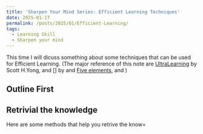 ```yaml
---
title: 'Sharpen Your Mind Series: Efficient Learning Techniques'
date: 2025-01-17
permalink: /posts/2025/01/Efficient-Learning/
tags:
  - Learning Skill
  - Sharpen your mind
---
```



This time I will dicuss something about some techniques that can be used for Efficient Learning. (The major reference of this note are [UltraLearning](https://www.amazon.com/Ultralearning-Scott-Young-audiobook/dp/B07ST3Z1Q6/ref=sr_1_1?crid=1AL9GCEQ24P3W&dib=eyJ2IjoiMSJ9.VM-rPG7e0RaHU4nP-vgg4tLcl9UzORLHCZvhIvA2v-K93NoKtP_KMaVQCYiVg5HeP6x7bIN5ikCMWlHZzft5uHSBu3GXbtW8w7jXtNbcLvOmLnWVIWNJm3irNSeo4s1fBxFGSxkldHd2WQUvzw_BeSfGLwQlKysCU5AewvnQ9LfbbXRUdN3WOjYzkwmVMMgeTw9HA0O_-b0He_gcGEu1Ew1w30qgiJMSnz_dY1YGwtE.ujJOHfL8hZEeJ1k7RBfPZFb-aeagWUVxr6VunBouf5A&dib_tag=se&keywords=Ultra+Learning&qid=1737107165&sprefix=ultra+learnin%2Caps%2C322&sr=8-1)  by Scott H.Yong, and [] by  and [Five elements](), and ) 



## Outline First


## Retrivial the knowledge

Here are some methods that help you retrive the know=

## 